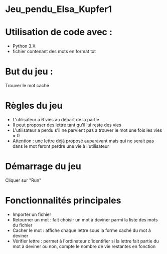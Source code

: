 # Jeu_pendu_Elsa_Kupfer1

# Utilisation de code avec : 
- Python 3.X
- fichier contenant des mots en format txt 


# But du jeu : 
Trouver le mot caché 

# Règles du jeu 
- L'utilisateur a 6 vies au départ de la partie
- Il peut proposer des lettre tant qu'il lui reste des vies 
- L'utilisateur a perdu s'il ne parvient pas a trouver le mot une fois les vies = 0 
- Attention : une lettre déjà proposé auparavant mais qui ne serait pas dans le mot feront perdre une vie à l'utilisateur 


# Démarrage du jeu 
Cliquer sur "Run"

# Fonctionnalités principales 
- Importer un fichier 
- Retourner un mot : fait choisir un mot à deviner parmi la liste des mots du fichier 
- Cacher le mot : affiche chaque lettre sous la forme caché du mot à deviner 
- Vérifier lettre : permet à l'ordinateur d'identifier si la lettre fait partie du mot à deviner ou non, compte le nombre de vie restantes en fonction

